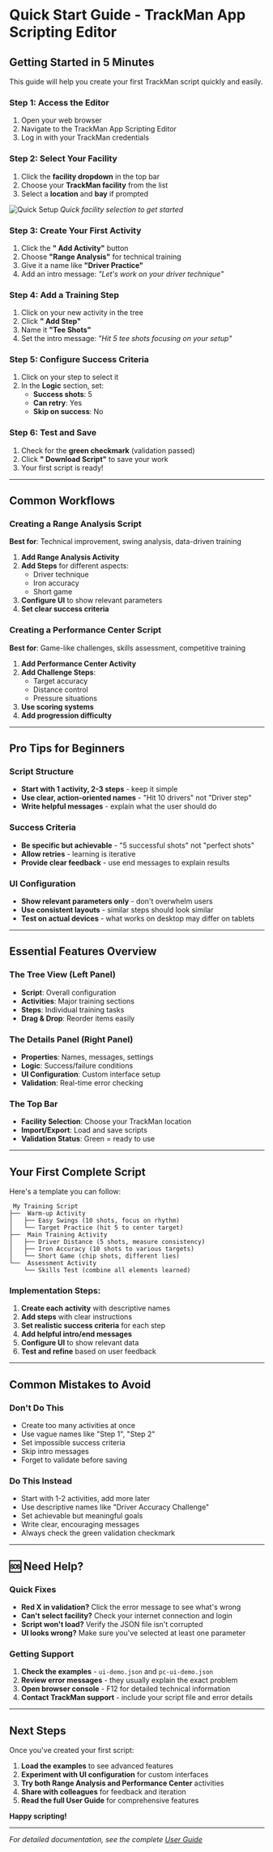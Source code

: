 # Quick Start Guide - TrackMan App Scripting Editor

##  Getting Started in 5 Minutes

This guide will help you create your first TrackMan script quickly and easily.

### Step 1: Access the Editor
1. Open your web browser
2. Navigate to the TrackMan App Scripting Editor
3. Log in with your TrackMan credentials

### Step 2: Select Your Facility
1. Click the **facility dropdown** in the top bar
2. Choose your **TrackMan facility** from the list
3. Select a **location** and **bay** if prompted

![Quick Setup](screenshots/quick-setup.png)
*Quick facility selection to get started*

### Step 3: Create Your First Activity
1. Click the **" Add Activity"** button
2. Choose **"Range Analysis"** for technical training
3. Give it a name like **"Driver Practice"**
4. Add an intro message: *"Let's work on your driver technique"*

### Step 4: Add a Training Step
1. Click on your new activity in the tree
2. Click **" Add Step"**
3. Name it **"Tee Shots"**
4. Set the intro message: *"Hit 5 tee shots focusing on your setup"*

### Step 5: Configure Success Criteria
1. Click on your step to select it
2. In the **Logic** section, set:
   - **Success shots**: 5
   - **Can retry**: Yes
   - **Skip on success**: No

### Step 6: Test and Save
1. Check for the **green checkmark** (validation passed)
2. Click **" Download Script"** to save your work
3. Your first script is ready!

---

##  Common Workflows

### Creating a Range Analysis Script
**Best for**: Technical improvement, swing analysis, data-driven training

1. **Add Range Analysis Activity**
2. **Add Steps** for different aspects:
   - Driver technique
   - Iron accuracy  
   - Short game
3. **Configure UI** to show relevant parameters
4. **Set clear success criteria**

### Creating a Performance Center Script  
**Best for**: Game-like challenges, skills assessment, competitive training

1. **Add Performance Center Activity**
2. **Add Challenge Steps**:
   - Target accuracy
   - Distance control
   - Pressure situations
3. **Use scoring systems**
4. **Add progression difficulty**

---

##  Pro Tips for Beginners

### Script Structure
- **Start with 1 activity, 2-3 steps** - keep it simple
- **Use clear, action-oriented names** - "Hit 10 drivers" not "Driver step"
- **Write helpful messages** - explain what the user should do

### Success Criteria
- **Be specific but achievable** - "5 successful shots" not "perfect shots"
- **Allow retries** - learning is iterative
- **Provide clear feedback** - use end messages to explain results

### UI Configuration
- **Show relevant parameters only** - don't overwhelm users
- **Use consistent layouts** - similar steps should look similar
- **Test on actual devices** - what works on desktop may differ on tablets

---

##  Essential Features Overview

### The Tree View (Left Panel)
- **Script**: Overall configuration
- **Activities**: Major training sections  
- **Steps**: Individual training tasks
- **Drag & Drop**: Reorder items easily

### The Details Panel (Right Panel)
- **Properties**: Names, messages, settings
- **Logic**: Success/failure conditions
- **UI Configuration**: Custom interface setup
- **Validation**: Real-time error checking

### The Top Bar
- **Facility Selection**: Choose your TrackMan location
- **Import/Export**: Load and save scripts
- **Validation Status**: Green  = ready to use

---

##  Your First Complete Script

Here's a template you can follow:

```
 My Training Script
├──  Warm-up Activity
│   ├── Easy Swings (10 shots, focus on rhythm)
│   └── Target Practice (hit 5 to center target)
├── ️ Main Training Activity  
│   ├── Driver Distance (5 shots, measure consistency)
│   ├── Iron Accuracy (10 shots to various targets)
│   └── Short Game (chip shots, different lies)
└──  Assessment Activity
    └── Skills Test (combine all elements learned)
```

### Implementation Steps:
1. **Create each activity** with descriptive names
2. **Add steps** with clear instructions
3. **Set realistic success criteria** for each step
4. **Add helpful intro/end messages**
5. **Configure UI** to show relevant data
6. **Test and refine** based on user feedback

---

##  Common Mistakes to Avoid

###  Don't Do This
- Create too many activities at once
- Use vague names like "Step 1", "Step 2"
- Set impossible success criteria
- Skip intro messages
- Forget to validate before saving

###  Do This Instead
- Start with 1-2 activities, add more later
- Use descriptive names like "Driver Accuracy Challenge"
- Set achievable but meaningful goals
- Write clear, encouraging messages
- Always check the green validation checkmark

---

## 🆘 Need Help?

### Quick Fixes
- **Red X in validation?** Click the error message to see what's wrong
- **Can't select facility?** Check your internet connection and login
- **Script won't load?** Verify the JSON file isn't corrupted
- **UI looks wrong?** Make sure you've selected at least one parameter

### Getting Support
1. **Check the examples** - `ui-demo.json` and `pc-ui-demo.json`
2. **Review error messages** - they usually explain the exact problem  
3. **Open browser console** - F12 for detailed technical information
4. **Contact TrackMan support** - include your script file and error details

---

##  Next Steps

Once you've created your first script:

1. **Load the examples** to see advanced features
2. **Experiment with UI configuration** for custom interfaces
3. **Try both Range Analysis and Performance Center** activities
4. **Share with colleagues** for feedback and iteration
5. **Read the full User Guide** for comprehensive features

**Happy scripting!** ️‍️

---

*For detailed documentation, see the complete [User Guide](user-guide.md)*